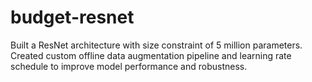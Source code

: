 # budget-resnet
Built a ResNet architecture with size constraint of 5 million parameters. Created custom offline data augmentation pipeline and learning rate schedule to improve model performance and robustness.
